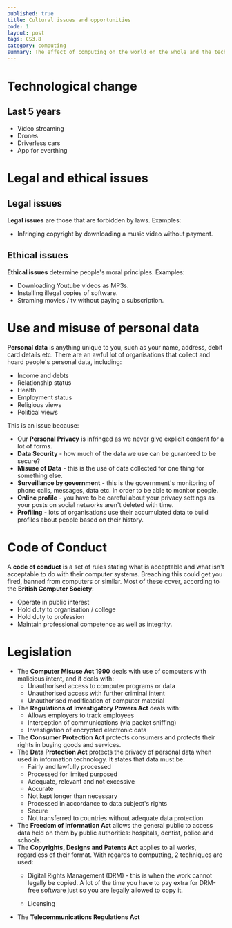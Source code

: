 ```yaml
---
published: true
title: Cultural issues and opportunities
code: 1
layout: post
tags: CS3.8
category: computing
summary: The effect of computing on the world on the whole and the technological changes it brings.
---
```

# Technological change

## Last 5 years

+ Video streaming
+ Drones
+ Driverless cars
+ App for everthing

# Legal and ethical issues

## Legal issues

**Legal issues** are those that are forbidden by laws. Examples:

+ Infringing copyright by downloading a music video without payment.

## Ethical issues

**Ethical issues** determine people's moral principles. Examples:

+ Downloading Youtube videos as MP3s.
+ Installing illegal copies of software.
+ Straming movies / tv without paying a subscription.

# Use and misuse of personal data

**Personal data** is anything unique to you, such as your name, address, debit card details etc. There are an awful lot of organisations that collect and hoard people's personal data, including:

+ Income and debts
+ Relationship status
+ Health
+ Employment status
+ Religious views
+ Political views

This is an issue because:

+ Our **Personal Privacy** is infringed as we never give explicit consent for a lot of forms.
+ **Data Security** - how much of the data we use can be guranteed to be secure?
+ **Misuse of Data** - this is the use of data collected for one thing for something else.
+ **Surveillance by government** - this is the government's monitoring of phone calls, messages, data etc. in order to be able to monitor people.
+ **Online profile** - you have to be careful about your privacy settings as your posts on social networks aren't deleted with time.
+ **Profiling** - lots of organisations use their accumulated data to build profiles about people based on their history.

# Code of Conduct
A **code of conduct** is a set of rules stating what is acceptable and what isn't acceptable to do with their computer systems. Breaching this could get you fired, banned from computers or similar. Most of these cover, according to the **British Computer Society**:

+ Operate in public interest
+ Hold duty to organisation / college
+ Hold duty to profession
+ Maintain professional competence as well as integrity.

# Legislation

+ The **Computer Misuse Act 1990** deals with use of computers with malicious intent, and it deals with:
	* Unauthorised access to computer programs or data
    * Unauthorised access with further criminal intent
    * Unauthorised modification of computer material
+ The **Regulations of Investigatory Powers Act** deals with:
	* Allows employers to track employees
	* Interception of communications (via packet sniffing)
    * Investigation of encrypted electronic data
+ The **Consumer Protection Act** protects consumers and protects their rights in buying goods and services.
+ The **Data Protection Act** protects the privacy of personal data when used in information technology. It states that data must be:
	* Fairly and lawfully processed
    * Processed for limited purposed
    * Adequate, relevant and not excessive
    * Accurate
    * Not kept longer than necessary
    * Processed in accordance to data subject's rights
    * Secure
    * Not transferred to countries without adequate data protection.
+ The **Freedom of Information Act** allows the general public to access data held on them by public authorities: hospitals, dentist, police and schools.
+ The **Copyrights, Designs and Patents Act** applies to all works, regardless of their format. With regards to computting, 2 techniques are used:
	* Digital Rights Management (DRM) - this is when the work cannot legally be copied. A lot of the time you have to pay extra for DRM-free software just so you are legally allowed to copy it.
    
    * Licensing
+ The **Telecommunications Regulations Act**